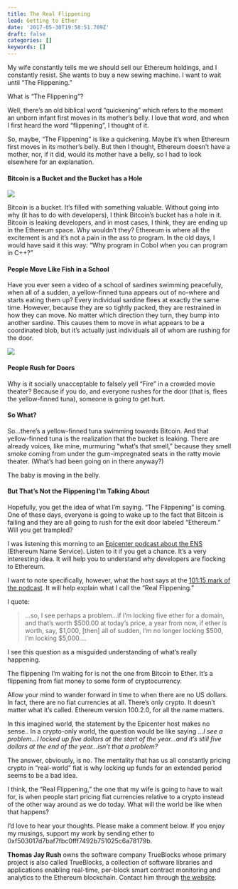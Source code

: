 ```yaml
---
title: The Real Flippening
lead: Getting to Ether
date: '2017-05-30T19:58:51.709Z'
draft: false
categories: []
keywords: []
---
```


My wife constantly tells me we should sell our Ethereum holdings, and I constantly resist. She wants to buy a new sewing machine. I want to wait until “The Flippening.”

What is “The Flippening”?

Well, there’s an old biblical word “quickening” which refers to the moment an unborn infant first moves in its mother’s belly. I love that word, and when I first heard the word “flippening”, I thought of it.

So, maybe, “The Flippening” is like a quickening. Maybe it’s when Ethereum first moves in its mother’s belly. But then I thought, Ethereum doesn’t have a mother, nor, if it did, would its mother have a belly, so I had to look elsewhere for an explanation.

#### Bitcoin is a Bucket and the Bucket has a Hole

![](/blog/img/013-The-Real-Flippening-001.png)

Bitcoin is a bucket. It’s filled with something valuable. Without going into why (it has to do with developers), I think Bitcoin’s bucket has a hole in it. Bitcoin is leaking developers, and in most cases, I think, they are ending up in the Ethereum space. Why wouldn’t they? Ethereum is where all the excitement is and it’s not a pain in the ass to program. In the old days, I would have said it this way: “Why program in Cobol when you can program in C++?”

#### People Move Like Fish in a School

Have you ever seen a video of a school of sardines swimming peacefully, when all of a sudden, a yellow-finned tuna appears out of no-where and starts eating them up? Every individual sardine flees at exactly the same time. However, because they are so tightly packed, they are restrained in how they can move. No matter which direction they turn, they bump into another sardine. This causes them to move in what appears to be a coordinated blob, but it’s actually just individuals all of whom are rushing for the door.

![](/blog/img/013-The-Real-Flippening-002.png)

#### People Rush for Doors

Why is it socially unacceptable to falsely yell “Fire” in a crowded movie theater? Because if you do, and everyone rushes for the door (that is, flees the yellow-finned tuna), someone is going to get hurt.

#### So What?

So…there’s a yellow-finned tuna swimming towards Bitcoin. And that yellow-finned tuna is the realization that the bucket is leaking. There are already voices, like mine, murmuring “what’s that smell,” because they smell smoke coming from under the gum-impregnated seats in the ratty movie theater. (What’s had been going on in there anyway?)

The baby is moving in the belly.

#### But That’s Not the Flippening I’m Talking About

Hopefully, you get the idea of what I’m saying. “The Flippening” is coming. One of these days, everyone is going to wake up to the fact that Bitcoin is failing and they are all going to rush for the exit door labeled “Ethereum.” Will you get trampled?

I was listening this morning to an [Epicenter podcast about the ENS](https://www.youtube.com/watch?v=rBx5UPzF68w&feature=youtu.be) (Ethereum Name Service). Listen to it if you get a chance. It’s a very interesting idea. It will help you to understand why developers are flocking to Ethereum.

I want to note specifically, however, what the host says at the [101:15 mark of the podcast](https://youtu.be/rBx5UPzF68w?t=1h1m15s). It will help explain what I call the “Real Flippening.”

I quote:

> …so, I see perhaps a problem…if I’m locking five ether for a domain, and that’s worth $500.00 at today’s price, a year from now, if ether is worth, say, $1,000, \[then\] all of sudden, I’m no longer locking $500, I’m locking $5,000….

I see this question as a misguided understanding of what’s really happening.

The flippening I’m waiting for is not the one from Bitcoin to Ether. It’s a flippening from fiat money to some form of cryptocurrency.

Allow your mind to wander forward in time to when there are no US dollars. In fact, there are no fiat currencies at all. There’s only crypto. It doesn’t matter what it’s called. Ethereum version 100.2.0, for all the name matters.

In this imagined world, the statement by the Epicenter host makes no sense.. In a crypto-only world, the question would be like saying …_I see a problem…I locked up five dollars at the start of the year…and it’s still five dollars at the end of the year…isn’t that a problem?_

The answer, obviously, is no. The mentality that has us all constantly pricing crypto in “real-world” fiat is why locking up funds for an extended period seems to be a bad idea.

I think, the “Real Flippening,” the one that my wife is going to have to wait for, is when people start pricing fiat currencies relative to a crypto instead of the other way around as we do today. What will the world be like when that happens?

I’d love to hear your thoughts. Please make a comment below. If you enjoy my musings, support my work by sending ether to 0xf503017d7baf7fbc0fff7492b751025c6a78179b.

**Thomas Jay Rush** owns the software company TrueBlocks whose primary project is also called TrueBlocks, a collection of software libraries and applications enabling real-time, per-block smart contract monitoring and analytics to the Ethereum blockchain. Contact him through [the website](http://trueblocks.io).
